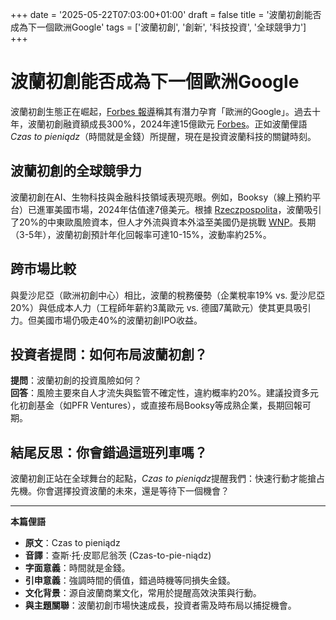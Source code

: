 +++
date = '2025-05-22T07:03:00+01:00'
draft = false
title = '波蘭初創能否成為下一個歐洲Google'
tags = ['波蘭初創', '創新', '科技投資', '全球競爭力']
+++

# 波蘭初創能否成為下一個歐洲Google

波蘭初創生態正在崛起，[Forbes 報導](https://www.forbes.pl/pierwszy-europejski-google-moze-byc-z-polski-krajowi-startupowcy-na-miedzynarodowych/0h88kxq)稱其有潛力孕育「歐洲的Google」。過去十年，波蘭初創融資額成長300%，2024年達15億歐元 [Forbes](https://www.forbes.pl/biznes/dziesiec-lat-rozwoju-polskiej-sceny-startupowej/qmhlcxg)。正如波蘭俚語 *Czas to pieniądz*（時間就是金錢）所提醒，現在是投資波蘭科技的關鍵時刻。

## 波蘭初創的全球競爭力
波蘭初創在AI、生物科技與金融科技領域表現亮眼。例如，Booksy（線上預約平台）已進軍美國市場，2024年估值達7億美元。根據 [Rzeczpospolita](https://www.rp.pl/orzel-innowacji/art42312991-przyciagac-kapital-i-不-tracic-talentow)，波蘭吸引了20%的中東歐風險資本，但人才外流與資本外溢至美國仍是挑戰 [WNP](https://www.wnp.pl/tech/jak-zatrzymac-innowacje-w-polsce-najwieksze-zyski-odplywaja-nam-za-ocean,942879.html)。長期（3-5年），波蘭初創預計年化回報率可達10-15%，波動率約25%。

## 跨市場比較
與愛沙尼亞（歐洲初創中心）相比，波蘭的稅務優勢（企業稅率19% vs. 愛沙尼亞20%）與低成本人力（工程師年薪約3萬歐元 vs. 德國7萬歐元）使其更具吸引力。但美國市場仍吸走40%的波蘭初創IPO收益。

## 投資者提問：如何布局波蘭初創？
**提問**：波蘭初創的投資風險如何？  
**回答**：風險主要來自人才流失與監管不確定性，違約概率約20%。建議投資多元化初創基金（如PFR Ventures），或直接布局Booksy等成熟企業，長期回報可期。

## 結尾反思：你會錯過這班列車嗎？
波蘭初創正站在全球舞台的起點，*Czas to pieniądz*提醒我們：快速行動才能搶占先機。你會選擇投資波蘭的未來，還是等待下一個機會？

---

**本篇俚語**  
- **原文**：Czas to pieniądz  
- **音譯**：查斯·托·皮耶尼翁茨 (Czas-to-pie-niądz)  
- **字面意義**：時間就是金錢。  
- **引申意義**：強調時間的價值，錯過時機等同損失金錢。  
- **文化背景**：源自波蘭商業文化，常用於提醒高效決策與行動。  
- **與主題關聯**：波蘭初創市場快速成長，投資者需及時布局以捕捉機會。